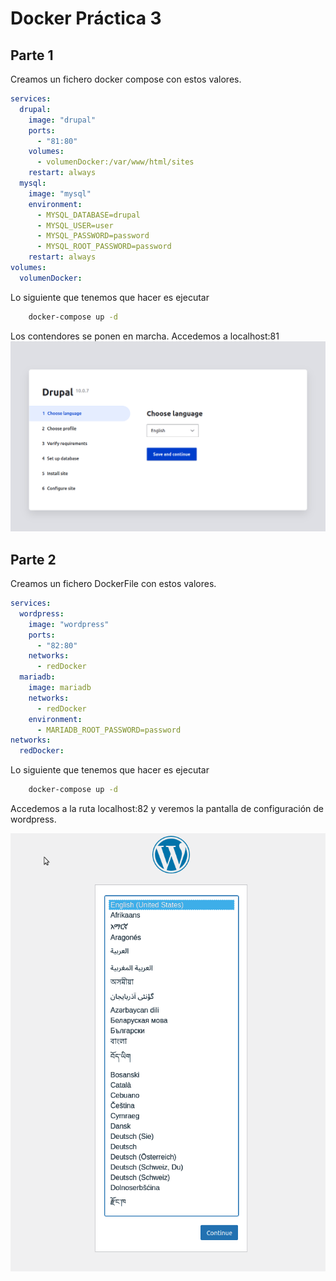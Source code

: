 # Docker Práctica 3

## Parte 1

Creamos un fichero docker compose con estos valores.

```yml
services:
  drupal:
    image: "drupal"
    ports:
      - "81:80"
    volumes:
      - volumenDocker:/var/www/html/sites
    restart: always 
  mysql:
    image: "mysql"
    environment:
      - MYSQL_DATABASE=drupal
      - MYSQL_USER=user
      - MYSQL_PASSWORD=password
      - MYSQL_ROOT_PASSWORD=password
    restart: always
volumes:
  volumenDocker:
```

Lo siguiente que tenemos que hacer es ejecutar

```bash
    docker-compose up -d
```

Los contendores se ponen en marcha.
Accedemos a localhost:81
![img/drupal.png](./img/drupal.png)

## Parte 2

Creamos un fichero DockerFile con estos valores.

```yml
services:
  wordpress:
    image: "wordpress"
    ports:
      - "82:80"
    networks:
      - redDocker
  mariadb:
    image: mariadb
    networks:
      - redDocker
    environment:
      - MARIADB_ROOT_PASSWORD=password
networks:
  redDocker:
```

Lo siguiente que tenemos que hacer es ejecutar

```bash
    docker-compose up -d
```

Accedemos a la ruta localhost:82 y veremos la pantalla de configuración de wordpress.

![wordpress](img/wordpress.png)